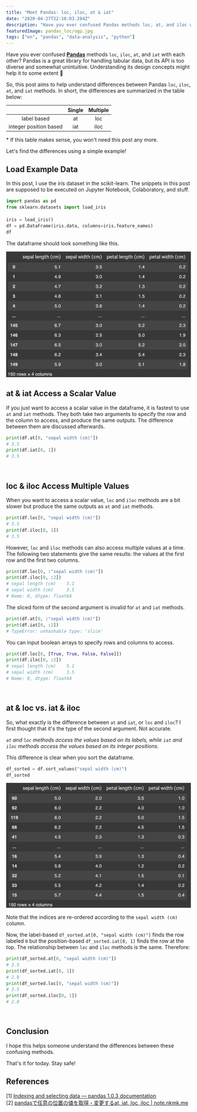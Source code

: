 ```yaml
---
title: "Meet Pandas: loc, iloc, at & iat"
date: "2020-04-27T22:10:03.284Z"
description: "Have you ever confused Pandas methods loc, at, and iloc with each other? It's no more confusing when you have this table in mind."
featuredImage: pandas_loc/ogp.jpg
tags: ["en", "pandas", "data-analysis", "python"]
---
```


Have you ever confused [**Pandas**](https://pandas.pydata.org/pandas-docs/stable/index.html) methods `loc`, `iloc`, `at`, and `iat` with each other? Pandas is a great library for handling tabular data, but its API is too diverse and somewhat unintuitive. Understanding its design concepts might help it to some extent 🐼

So, this post aims to help understand differences between Pandas `loc`, `iloc`, `at`, and `iat` methods. In short, the differences are summarized in the table below:

|                        | Single | Multiple |
| :--------------------: | :----: | :------: |
|      label based       |   at   |   loc    |
| integer position based |  iat   |   iloc   |

\* If this table makes sense, you won't need this post any more.

Let's find the differences using a simple example!

## Load Example Data
In this post, I use the iris dataset in the scikit-learn. The snippets in this post are supposed to be executed on Jupyter Notebook, Colaboratory, and stuff.

```python
import pandas as pd
from sklearn.datasets import load_iris

iris = load_iris()
df = pd.DataFrame(iris.data, columns=iris.feature_names)
df
```

The dataframe should look something like this.

![](2020-04-26-23-49-44.png)

## at & iat Access a Scalar Value
If you just want to access a scalar value in the dataframe, it is fastest to use `at` and `iat` methods. They both take two arguments to specify the row and the column to access, and produce the same outputs. The difference between them are discussed afterwards.

```python
print(df.at[0, "sepal width (cm)"])
# 3.5
print(df.iat[0, 1])
# 3.5
```
<br/>

## loc & iloc Access Multiple Values
When you want to access a scalar value, `loc` and `iloc` methods are a bit slower but produce the same outputs as `at` and `iat` methods. 

```python
print(df.loc[0, "sepal width (cm)"])
# 3.5
print(df.iloc[0, 1])
# 3.5
```

However, `loc` and `iloc` methods can also access multiple values at a time. The following two statements give the same results: the values at the first row and the first two columns.

```python
print(df.loc[0, :"sepal width (cm)"])
print(df.iloc[0, :2])
# sepal length (cm)    5.1
# sepal width (cm)     3.5
# Name: 0, dtype: float64 
```

The sliced form of the second argument is invalid for `at` and `iat` methods.

```python
print(df.at[0, :"sepal width (cm)"])
print(df.iat[0, :2])
# TypeError: unhashable type: 'slice'
```

You can input boolean arrays to specify rows and columns to access.
 
```python
print(df.loc[0, [True, True, False, False]])
print(df.iloc[0, :2])
# sepal length (cm)    5.1
# sepal width (cm)     3.5
# Name: 0, dtype: float64
```

<br/>


## at & loc vs. iat & iloc
So, what exactly is the difference between `at` and `iat`, or `loc` and `iloc`? I first thought that it's the type of the second argument. Not accurate.

*`at` and `loc` methods access the values based on its labels, while `iat` and `iloc` methods access the values based on its integer positions.*

This difference is clear when you sort the dataframe.

```python
df_sorted = df.sort_values("sepal width (cm)")
df_sorted
```

![](2020-04-27-00-29-18.png)

Note that the indices are re-ordered according to the `sepal width (cm)` column.

Now, the label-based `df_sorted.at[0, "sepal width (cm)"]` finds the row labeled `0` but the position-based `df_sorted.iat[0, 1]` finds the row at the top. The relationship between `loc` and `iloc` methods is the same. Therefore:

```python
print(df_sorted.at[0, "sepal width (cm)"])
# 3.5
print(df_sorted.iat[0, 1])
# 2.0
print(df_sorted.loc[0, "sepal width (cm)"])
# 3.5
print(df_sorted.iloc[0, 1])
# 2.0
```
<br/>

## Conclusion
I hope this helps someone understand the differences between these confusing methods.

That's it for today. Stay safe!

## References
[1] [Indexing and selecting data — pandas 1.0.3 documentation](https://pandas.pydata.org/pandas-docs/stable/user_guide/indexing.html#different-choices-for-indexing)  
[2] [pandasで任意の位置の値を取得・変更するat, iat, loc, iloc | note.nkmk.me](https://note.nkmk.me/python-pandas-at-iat-loc-iloc/)
